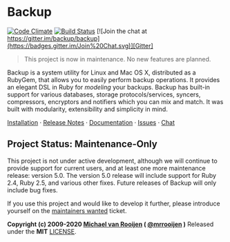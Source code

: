 Backup
======

[![Code Climate](https://codeclimate.com/github/backup/backup.svg)](https://codeclimate.com/github/backup/backup)
[![Build Status](https://travis-ci.org/backup/backup.svg?branch=master)](https://travis-ci.org/backup/backup)
[![Join the chat at https://gitter.im/backup/backup](https://badges.gitter.im/Join%20Chat.svg)][Gitter]

> This project is now in maintenance. No new features are planned.

Backup is a system utility for Linux and Mac OS X, distributed as a RubyGem, that allows you to easily perform backup
operations. It provides an elegant DSL in Ruby for _modeling_ your backups. Backup has built-in support for various
databases, storage protocols/services, syncers, compressors, encryptors and notifiers which you can mix and match. It
was built with modularity, extensibility and simplicity in mind.

[Installation][] &middot; [Release Notes][] &middot; [Documentation][] &middot; [Issues][] &middot;  [Chat][Gitter]

## Project Status: Maintenance-Only ##

This project is not under active development, although we will continue to provide support for current users, and at least one more maintenance release: version 5.0. The version 5.0 release will include support for Ruby 2.4, Ruby 2.5, and various other fixes. Future releases of Backup will only include bug fixes.

If you use this project and would like to develop it further, please introduce yourself on the [maintainers wanted][Maintainers wanted] ticket.

**Copyright (c) 2009-2020 [Michael van Rooijen][] ( [@mrrooijen] )**
Released under the **MIT** [LICENSE](LICENSE).

[Installation]:  http://backup.github.io/backup/v4/installation
[Release Notes]: http://backup.github.io/backup/v4/release-notes
[Documentation]: http://backup.github.io/backup/v4
[Issues]: https://github.com/backup/backup/issues
[Gitter]: https://gitter.im/backup/backup?utm_source=badge&utm_medium=badge&utm_campaign=pr-badge&utm_content=badge
[Maintainers wanted]: https://github.com/backup/backup/issues/803
[Michael van Rooijen]: http://github.com/mrrooijen
[@mrrooijen]: http://twitter.com/mrrooijen
